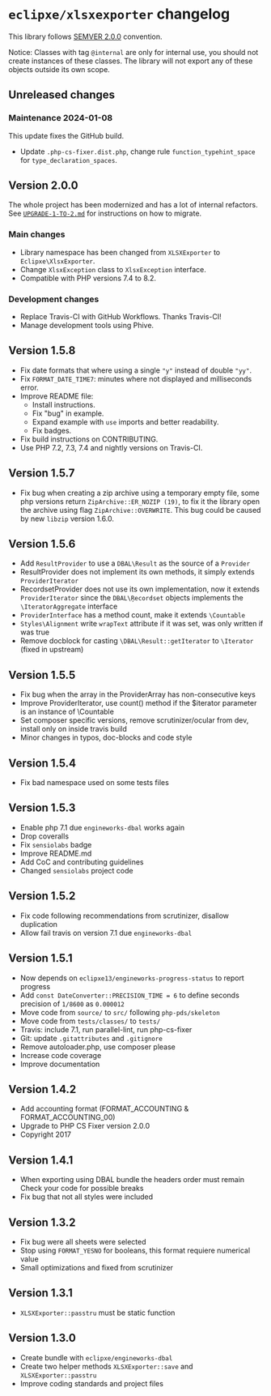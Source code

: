 # `eclipxe/xlsxexporter` changelog

This library follows [SEMVER 2.0.0](https://semver.org/spec/v2.0.0.html) convention.

Notice: Classes with tag `@internal` are only for internal use, you should not create instances of these
classes. The library will not export any of these objects outside its own scope.

## Unreleased changes

### Maintenance 2024-01-08

This update fixes the GitHub build.

- Update `.php-cs-fixer.dist.php`, change rule `function_typehint_space` for `type_declaration_spaces`.

## Version 2.0.0

The whole project has been modernized and has a lot of internal refactors.
See [`UPGRADE-1-TO-2.md`](UPGRADE-1-TO-2.md) for instructions on how to migrate.

### Main changes

- Library namespace has been changed from `XLSXExporter` to `Eclipxe\XlsxExporter`.
- Change `XlsxException` class to `XlsxException` interface.
- Compatible with PHP versions 7.4 to 8.2.

### Development changes

- Replace Travis-CI with GitHub Workflows. Thanks Travis-CI!
- Manage development tools using Phive.

## Version 1.5.8

- Fix date formats that where using a single `"y"` instead of double `"yy"`.
- Fix `FORMAT_DATE_TIME7`: minutes where not displayed and milliseconds error.
- Improve README file:
    - Install instructions.
    - Fix "bug" in example.
    - Expand example with `use` imports and better readability.
    - Fix badges.
- Fix build instructions on CONTRIBUTING.
- Use PHP 7.2, 7.3, 7.4 and nightly versions on Travis-CI.

## Version 1.5.7

- Fix bug when creating a zip archive using a temporary empty file, some php versions return
  `ZipArchive::ER_NOZIP (19)`, to fix it the library open the archive using flag `ZipArchive::OVERWRITE`.
  This bug could be caused by new `libzip` version 1.6.0.

## Version 1.5.6

- Add `ResultProvider` to use a `DBAL\Result` as the source of a `Provider`
- ResultProvider does not implement its own methods, it simply extends `ProviderIterator`
- RecordsetProvider does not use its own implementation, now it extends `ProviderIterator` 
  since the `DBAL\Ŗecordset` objects implements the `\IteratorAggregate` interface
- `ProviderInterface` has a method count, make it extends `\Countable`
- `Styles\Alignment` write `wrapText` attribute if it was set, was only written if was true
- Remove docblock for casting `\DBAL\Result::getIterator` to `\Iterator` (fixed in upstream)

## Version 1.5.5

- Fix bug when the array in the ProviderArray has non-consecutive keys
- Improve ProviderIterator, use count() method if the $iterator parameter is an instance of \Countable
- Set composer specific versions, remove scrutinizer/ocular from dev, install only on inside travis build
- Minor changes in typos, doc-blocks and code style

## Version 1.5.4

- Fix bad namespace used on some tests files

## Version 1.5.3

- Enable php 7.1 due `engineworks-dbal` works again
- Drop coveralls
- Fix `sensiolabs` badge
- Improve README.md
- Add CoC and contributing guidelines
- Changed `sensiolabs` project code

## Version 1.5.2

- Fix code following recommendations from scrutinizer, disallow duplication
- Allow fail travis on version 7.1 due `engineworks-dbal`

## Version 1.5.1

- Now depends on `eclipxe13/engineworks-progress-status` to report progress
- Add `const DateConverter::PRECISION_TIME = 6` to define seconds precision of `1/8600` as `0.000012`
- Move code from `source/` to `src/` following `php-pds/skeleton`
- Move code from `tests/classes/` to `tests/`
- Travis: include 7.1, run parallel-lint, run php-cs-fixer
- Git: update `.gitattributes` and `.gitignore`
- Remove autoloader.php, use composer please
- Increase code coverage
- Improve documentation

## Version 1.4.2

- Add accounting format (FORMAT_ACCOUNTING & FORMAT_ACCOUNTING_00)
- Upgrade to PHP CS Fixer version 2.0.0
- Copyright 2017

## Version 1.4.1

- When exporting using DBAL bundle the headers order must remain
  Check your code for possible breaks
- Fix bug that not all styles were included

## Version 1.3.2

- Fix bug were all sheets were selected
- Stop using `FORMAT_YESNO` for booleans, this format requiere numerical value
- Small optimizations and fixed from scrutinizer

## Version 1.3.1

- `XLSXExporter::passtru` must be static function

## Version 1.3.0

- Create bundle with `eclipxe/engineworks-dbal`
- Create two helper methods `XLSXExporter::save` and `XLSXExporter::passtru`
- Improve coding standards and project files
